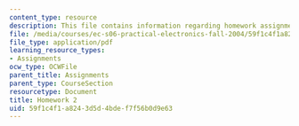 ```yaml
---
content_type: resource
description: This file contains information regarding homework assignment 2.
file: /media/courses/ec-s06-practical-electronics-fall-2004/59f1c4f1a8243d5d4bdef7f56b0d9e63_MITEC_S06F04_hw2.pdf
file_type: application/pdf
learning_resource_types:
- Assignments
ocw_type: OCWFile
parent_title: Assignments
parent_type: CourseSection
resourcetype: Document
title: Homework 2
uid: 59f1c4f1-a824-3d5d-4bde-f7f56b0d9e63
---
```

